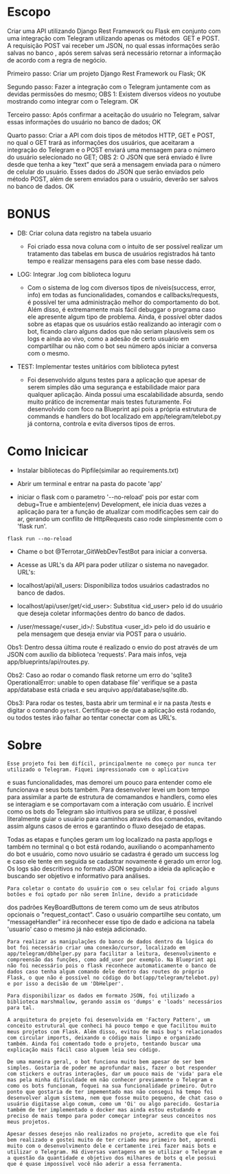 
# Escopo


Criar uma API utilizando Django Rest Framework ou Flask em conjunto com uma integração
com Telegram utilizando apenas os métodos  GET e POST. A requisição POST vai receber um JSON,
no qual essas informações serão salvas no banco , após serem salvas será necessário retornar
a informação de acordo com a regra de negócio.

Primeiro passo: Criar um projeto Django Rest Framework ou Flask;
OK

Segundo passo: Fazer a integração com o Telegram juntamente com as devidas permissões do mesmo;
OBS 1: Existem diversos vídeos no youtube mostrando como integrar com o Telegram.
OK

Terceiro passo: Após confirmar a aceitação do usuário no Telegram,
salvar essas informações do usuário no banco de dados;
OK

Quarto passo: Criar a API com dois tipos de métodos HTTP, GET e POST,
no qual o GET trará as informações dos usuários, que aceitaram a integração do Telegram
e o POST enviará uma mensagem para o número do usuário selecionado no GET;
OBS 2: O JSON que será enviado é livre desde que tenha a key “text” que será a
mensagem enviada para o número de celular do usuário. Esses dados do JSON que serão enviados
pelo método POST, além de serem enviados para o usuário, deverão ser salvos no banco de dados.
OK


# BONUS

- DB: Criar coluna data registro na tabela usuario
    - Foi criado essa nova coluna com o intuito de ser possível realizar um tratamento das tabelas em busca de usuários
registrados há tanto tempo e realizar mensagens para eles com base nesse dado.


- LOG: Integrar .log com biblioteca loguru
    - Com o sistema de log com diversos tipos de níveis(success, error, info) em todas as funcionalidades, comandos
e callbacks/requests, é possível ter uma administração melhor do comportamento do bot. Além disso, é extremamente
mais fácil debuggar o programa caso ele apresente algum tipo de problema. Ainda, é possível obter dados sobre as etapas
que os usuários estão realizando ao interagir com o bot, ficando claro alguns dados que não seriam plausíveis sem os logs
e ainda ao vivo, como a adesão de certo usuário em compartilhar ou não com o bot seu número após iniciar a conversa com o mesmo.


- TEST: Implementar testes unitários com biblioteca pytest
    - Foi desenvolvido alguns testes para a aplicação que apesar de serem simples dão uma segurança e estabilidade maior
para qualquer aplicação. Ainda possui uma escalabilidade absurda, sendo muito prático de incrementar mais testes futuramente. Foi desenvolvido com foco na Blueprint api pois a própria estrutura de commands e handlers do bot localizado em app/telegram/telebot.py
já contorna, controla e evita diversos tipos de erros.


# Como Inicicar

- Instalar bibliotecas do Pipfile(similar ao requirements.txt)

- Abrir um terminal e entrar na pasta do pacote 'app'

- iniciar o flask com o parametro '--no-reload' pois por estar com debug=True e ambiente(env) Development, ele inicia duas vezes
a aplicação para ter a função de atualizar com modificações sem cair do ar, gerando um conflito de HttpRequests caso rode simplesmente
com o 'flask run'.

<code>flask run --no-reload</code>


- Chame o bot @Terrotar_GitWebDevTestBot para iniciar a conversa.

- Acesse as URL's da API para poder utilizar o sistema no navegador.
URL's:
- localhost/api/all_users: Disponibiliza todos usuários cadastrados no banco de dados.
- localhost/api/user/get/<id_user>: Substitua <id_user> pelo id do usuário que deseja coletar informações dentro do banco de dados.
- /user/message/<user_id>/<message>: Substitua <user_id> pelo id do usuário e <message> pela mensagem que deseja enviar via POST para
o usuário.

Obs1: Dentro dessa última route é realizado o envio do post através de um JSON com auxílio da biblioteca 'requests'. Para mais infos, veja app/blueprints/api/routes.py.

Obs2: Caso ao rodar o comando flask retorne um erro do 'sqlite3 OperationalError: unable to open database file' verifique se a pasta app/database está criada e seu arquivo app/database/sqlite.db.

Obs3: Para rodar os testes, basta abrir um terminal e ir na pasta /tests e digitar o comando <code>pytest</code>. Certifique-se de que a aplicação está rodando, ou todos testes irão falhar ao tentar conectar com as URL's.


# Sobre

    Esse projeto foi bem difícil, principalmente no começo por nunca ter utilizado o Telegram. Fiquei impressionado com o aplicativo
e suas funcionalidades, mas demorei um pouco para entender como ele funcionava e seus bots também. Para desenvolver levei um bom tempo
para assimilar a parte de estrutura de comamandos e handlers, como eles se interagiam e se comportavam com a interação com usuário. É
incrível como os bots do Telegram são intuitivos para se utilizar, é possível literalmente guiar o usuário para caminhos através dos comandos, evitando assim alguns casos de erros e garantindo o fluxo desejado de etapas.

   Todas as etapas e funções geram um log localizado na pasta app/logs e também no terminal q o bot está rodando, auxiliando o acompanhamento do bot e usuário, como novo usuário se cadastra é gerado um success log e caso ele tente em seguida se cadastrar novamente é gerado um error log. Os logs são descritivos no formato JSON seguindo a ideia da aplicação e buscando ser objetivo e informativo para análises.

    Para coletar o contato do usuário com o seu celular foi criado alguns botões e foi optado por não serem Inline, devido a praticidade
dos padrões KeyBoardButtons de terem como um de seus atributos opcionais o "request_contact". Caso o usuário compartilhe seu contato,
um "messageHandler" irá reconhecer esse tipo de dado e adiciona na tabela 'usuario' caso o mesmo já não esteja adicionado.

    Para realizar as manipulações do banco de dados dentro da lógica do bot foi necessário criar uma conexão/cursor, localizado em app/telegram/dbhelper.py para facilitar a leitura, desenvolvimento e compreensão das funções, como add_user por exemplo. Na Blueprint api não foi necessário pois o flask reconhece automaticamente o banco de dados caso tenha algum comando dele dentro das routes do próprio Flask, o que não é possível no código do bot(app/telegram/telebot.py) e por isso a decisão de um 'DbHelper'.

    Para disponibilizar os dados em formato JSON, foi utilizado a biblioteca marshmallow, gerando assim os 'dumps' e 'loads' necessários para tal.

    A arquitetura do projeto foi desenvolvida em 'Factory Pattern', um conceito estrutural que conheci há pouco tempo e que facilitou muito meus projetos com Flask. Além disso, evitou de mais bug's relacionados com circular imports, deixando o código mais limpo e organizado também. Ainda foi comentado todo o projeto, tentando buscar uma explicação mais fácil caso alguem leia seu código.

    De uma maneira geral, o bot funciona muito bem apesar de ser bem simples. Gostaria de poder me aprofundar mais, fazer o bot responder com stickers e outras interações, dar um pouco mais de 'vida' para ele mas pela minha dificuldade em não conhecer previamente o Telegram e como os bots funcionam, foquei na sua funcionalidade primeiro. Outro ponto que gostaria de ter impementado mas não consegui há tempo foi desenvolver algum sistema, nem que fosse muito pequeno, de chat caso o usuário digitasse algo comum, como um 'Oi' ou algo parecido. Gostaria também de ter implementado o docker mas ainda estou estudando e preciso de mais tempo para poder começar integrar seus conceitos nos meus projetos.

    Apesar desses desejos não realizados no projeto, acredito que ele foi bem realizado e gostei muito de ter criado meu primeiro bot, aprendi muito com o desenvolvimento dele e certamente irei fazer mais bots e utilizar o Telegram. Há diversas vantagens em se utilizar o Telegram e a questão da quantidade e objetivo dos milhares de bots q ele possui que é quase impossível você não aderir a essa ferramenta.
